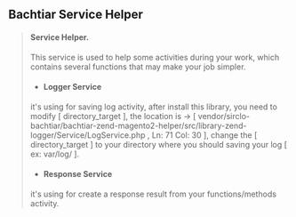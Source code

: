 ## Bachtiar Service Helper

> #### Service Helper.
> This service is used to help some activities during your work, which contains several functions that may make your job simpler.
> - #### Logger Service
> it's using for saving log activity, after install this library, you need to modify [ directory_target ], the location is -> [ vendor/sirclo-bachtiar/bachtiar-zend-magento2-helper/src/library-zend-logger/Service/LogService.php , Ln: 71 Col: 30 ], change the [ directory_target ] to your directory where you should saving your log [ ex: var/log/ ].
> - #### Response Service
> it's using for create a response result from your functions/methods activity.

